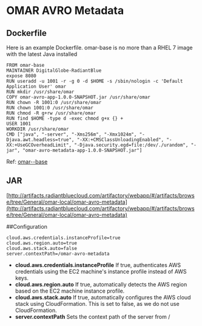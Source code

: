 # OMAR AVRO Metadata

## Dockerfile

Here is an example Dockerfile.  omar-base is no more than a RHEL 7 image with the latest Java installed

```
FROM omar-base
MAINTAINER DigitalGlobe-RadiantBlue
expose 8080
RUN useradd -u 1001 -r -g 0 -d $HOME -s /sbin/nologin -c 'Default Application User' omar
RUN mkdir /usr/share/omar
COPY omar-avro-app-1.0.0-SNAPSHOT.jar /usr/share/omar
RUN chown -R 1001:0 /usr/share/omar
RUN chown 1001:0 /usr/share/omar
RUN chmod -R g+rw /usr/share/omar
RUN find $HOME -type d -exec chmod g+x {} +
USER 1001
WORKDIR /usr/share/omar
CMD ["java", "-server", "-Xms256m", "-Xmx1024m", "-Djava.awt.headless=true", "-XX:+CMSClassUnloadingEnabled", "-XX:+UseGCOverheadLimit", "-Djava.security.egd=file:/dev/./urandom", "-jar", "omar-avro-metadata-app-1.0.0-SNAPSHOT.jar"]
```

Ref: [omar--base](../../../omar-base/docs/install-guide/omar-base/)

## JAR
[http://artifacts.radiantbluecloud.com/artifactory/webapp/#/artifacts/browse/tree/General/omar-local/omar-avro-metadata](http://artifacts.radiantbluecloud.com/artifactory/webapp/#/artifacts/browse/tree/General/omar-local/omar-avro-metadata)

##Configuration

```
cloud.aws.credentials.instanceProfile=true
cloud.aws.region.auto=true
cloud.aws.stack.auto=false
server.contextPath=/omar-avro-metadata

```
* **cloud.aws.credentials.instanceProfile** If true, authenticates AWS credentials using the EC2 machine's instance profile instead of AWS keys.
* **cloud.aws.region.auto** If true, automatically detects the AWS region based on the EC2 machine instance profile.
* **cloud.aws.stack.auto** If true, automatically configures the AWS cloud stack using CloudFormation. This is set to false, as we do not use CloudFormation.
* **server.contextPath** Sets the context path of the server from /